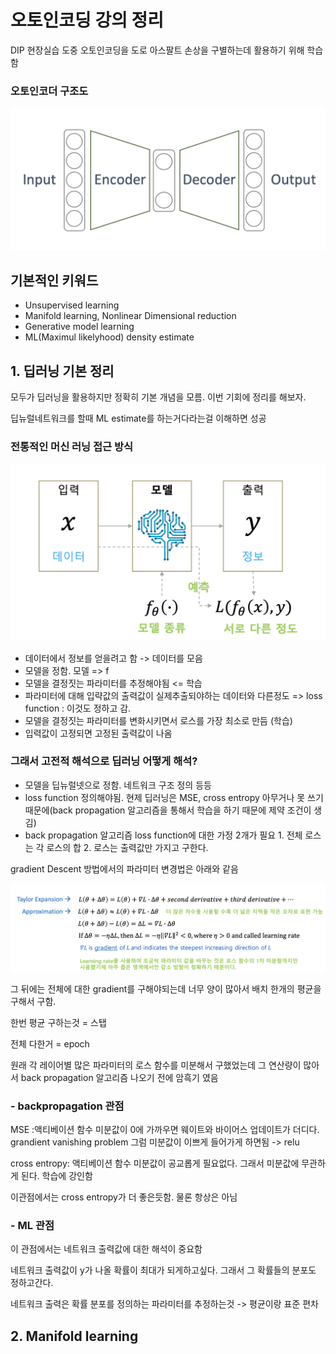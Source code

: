 # 오토인코딩 강의 정리
DIP 현장실습 도중 오토인코딩을 도로 아스팔트 손상을 구별하는데 활용하기 위해 학습함

### 오토인코더 구조도
![AE01](./AE01.png)

## 기본적인 키워드
- Unsupervised learning
- Manifold learning, Nonlinear Dimensional reduction
- Generative model learning
- ML(Maximul likelyhood) density estimate

## 1. 딥러닝 기본 정리
모두가 딥러닝을 활용하지만 정확히 기본 개념을 모름. 이번 기회에 정리를 해보자.

딥뉴럴네트워크를 할때 ML estimate를 하는거다라는걸 이해하면 성공

### 전통적인 머신 러닝 접근 방식

![AE02](./AE02.png)

- 데이터에서 정보를 얻을려고 함 -> 데이터를 모음
- 모델을 정함. 모델 => f
- 모델을 결정짓는 파라미터를 추정해야됨 <= 학습
- 파라미터에 대해 입략값의 출력값이 실제추출되야하는 데이터와 다른정도 => loss function : 이것도 정하고 감.
- 모델을 결정짓는 파라미터를 변화시키면서 로스를 가장 최소로 만듬 (학습)
- 입력값이 고정되면 고정된 출력값이 나옴

### 그래서 고전적 해석으로 딥러닝 어떻게 해석?
- 모델을 딥뉴럴넷으로 정함. 네트워크 구조 정의 등등
- loss function 정의해야됨. 현제 딥러닝은 MSE, cross entropy  아무거나 못 쓰기 때문에(back propagation 알고리즘을 통해서 학습을 하기 때문에 제약 조건이 생김)
- back propagation 알고리즘 loss function에 대한 가정 2개가 필요 1. 전체 로스는 각 로스의 합 2. 로스는 출력값만 가지고 구한다.

gradient Descent 방법에서의 파라미터 변경법은 아래와 같음

![AE03](./AE03.png)

그 뒤에는 전체에 대한 gradient를 구해야되는데 너무 양이 많아서 배치 한개의 평균을 구해서 구함. 

한번 평균 구하는것 = 스탭

전체 다한거 = epoch

원래 각 레이어별 많은 파라미터의 로스 함수를 미분해서 구했었는데 그 연산량이 많아서 back propagation 알고리즘 나오기 전에 암흑기 였음

### - backpropagation 관점
MSE :액티베이션 함수 미분값이 0에 가까우면 웨이트와 바이어스 업데이트가 더디다. grandient vanishing problem 그럼 미분값이 이쁘게 들어가게 하면됨 -> relu

cross entropy: 액티베이션 함수 미분값이 공교롭게 필요없다. 그래서 미분값에 무관하게 된다. 학습에 강인함

이관점에서는 cross entropy가 더 좋은듯함. 물론 항상은 아님

### - ML 관점
이 관점에서는 네트워크 출력값에 대한 해석이 중요함

네트워크 출력값이 y가 나올 확률이 최대가 되게하고싶다.
그래서 그 확률들의 분포도 정하고간다.

네트워크 출력은 확률 분포를 정의하는 파라미터를 추정하는것
-> 평균이랑 표준 편차


## 2. Manifold learning